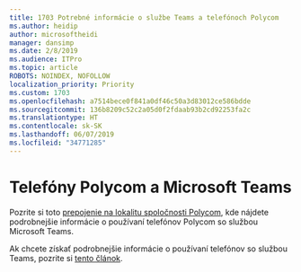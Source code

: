```yaml
---
title: 1703 Potrebné informácie o službe Teams a telefónoch Polycom
ms.author: heidip
author: microsoftheidi
manager: dansimp
ms.date: 2/8/2019
ms.audience: ITPro
ms.topic: article
ROBOTS: NOINDEX, NOFOLLOW
localization_priority: Priority
ms.custom: 1703
ms.openlocfilehash: a7514bece0f841a0df46c50a3d83012ce586bdde
ms.sourcegitcommit: 136b8209c52c2a05d0f2fdaab93b2cd92253fa2c
ms.translationtype: HT
ms.contentlocale: sk-SK
ms.lasthandoff: 06/07/2019
ms.locfileid: "34771285"
---
```

# <a name="polycom-phones-and-microsoft-teams"></a>Telefóny Polycom a Microsoft Teams

Pozrite si toto [prepojenie na lokalitu spoločnosti Polycom](http://www.polycom.com/content/dam/polycom/common/documents/faqs/polycom-phones-and-microsoft-teams-faq-enus.pdf), kde nájdete podrobnejšie informácie o používaní telefónov Polycom so službou Microsoft Teams.

Ak chcete získať podrobnejšie informácie o používaní telefónov so službou Teams, pozrite si [tento článok](https://docs.microsoft.com/microsoftteams/phones-for-teams).
